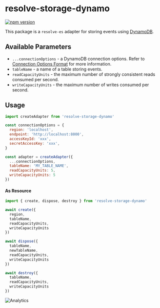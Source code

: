 # **resolve-storage-dynamo**
[![npm version](https://badge.fury.io/js/resolve-storage-dynamo.svg)](https://badge.fury.io/js/resolve-storage-dynamo)

This package is a `resolve-es` adapter for storing events using [DynamoDB](https://aws.amazon.com/dynamodb/).

## Available Parameters
* `...connectionOptions` - a DynamoDB connection options. Refer to [Connection Options Format](https://docs.aws.amazon.com/AWSJavaScriptSDK/latest/AWS/DynamoDB.html) for more information.
* `tableName` - a name of a table storing events.
* `readCapacityUnits` - the maximum number of strongly consistent reads consumed per second.
* `writeCapacityUnits` - the maximum number of writes consumed per second.
## Usage

```js
import createAdapter from 'resolve-storage-dynamo'

const connectionOptions = {
  region: 'localhost',
  endpoint: 'http://localhost:8000',
  accessKeyId: 'xxx',
  secretAccessKey: 'xxx',
}

const adapter = createAdapter({
  ...connectionOptions,
  tableName: 'MY_TABLE_NAME',
  readCapacityUnits: 5,
  writeCapacityUnits: 5
})
```

#### As Resource
```js
import { create, dispose, destroy } from 'resolve-storage-dynamo'

await create({ 
  region,
  tableName, 
  readCapacityUnits, 
  writeCapacityUnits 
})

await dispose({ 
  tableName, 
  newTableName, 
  readCapacityUnits, 
  writeCapacityUnits 
})

await destroy({ 
  tableName, 
  readCapacityUnits, 
  writeCapacityUnits 
})
```

![Analytics](https://ga-beacon.appspot.com/UA-118635726-1/packages-resolve-storage-mongo-readme?pixel)
